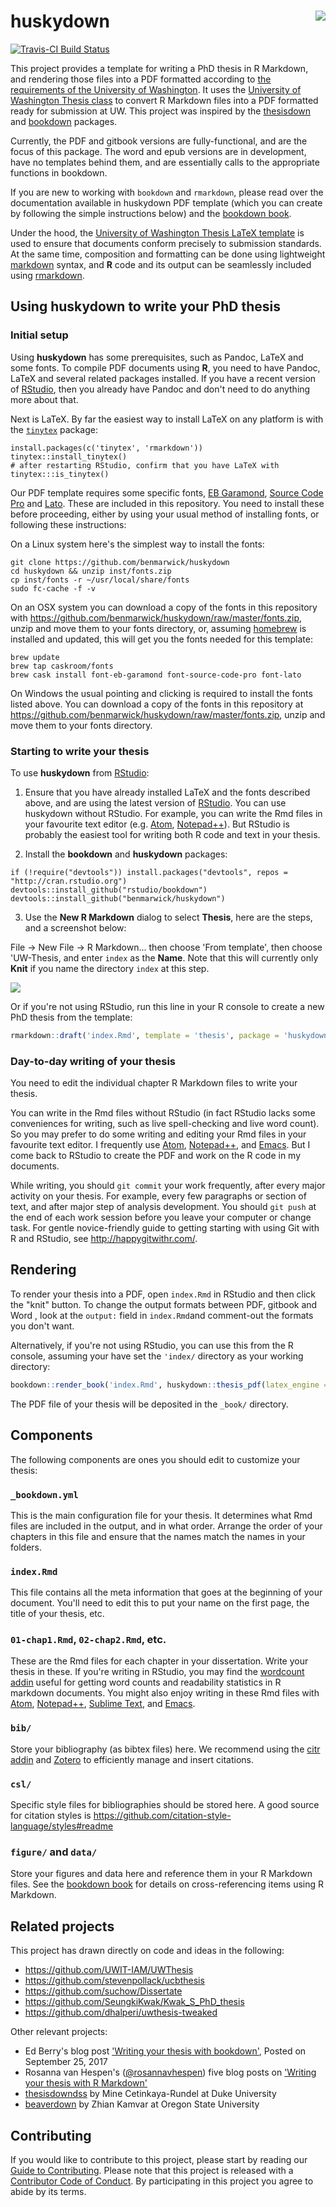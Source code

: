  

# huskydown <img src="inst/rmarkdown/templates/thesis/skeleton/figure/uw-100px.png" align="right" />

[![Travis-CI Build Status](https://travis-ci.org/benmarwick/huskydown.svg?branch=master)](https://travis-ci.org/benmarwick/huskydown) 

This project provides a template for writing a PhD thesis in R Markdown, and rendering those files into a PDF formatted according to [the requirements of the University of Washington](https://grad.uw.edu/for-students-and-post-docs/degree-requirements/thesisdissertation/final-submission-of-your-thesisdissertation/). It uses the [University of Washington Thesis class](http://staff.washington.edu/fox/tex/) to convert R Markdown files into a PDF formatted ready for submission at UW. This project was inspired by the [thesisdown](https://github.com/ismayc/thesisdown) and [bookdown](https://github.com/rstudio/bookdown) packages.

Currently, the PDF and gitbook versions are fully-functional, and are the focus of this package. The word and epub versions are in development, have no templates behind them, and are essentially calls to the appropriate functions in bookdown.

If you are new to working with `bookdown` and `rmarkdown`, please read over the documentation available in huskydown PDF template (which you can create by following the simple instructions below) and the [bookdown book](https://bookdown.org/yihui/bookdown/).

Under the hood, the [University of Washington Thesis LaTeX template](https://github.com/UWIT-IAM/UWThesis) is used to ensure that documents conform precisely to submission standards. At the same time, composition and formatting can be done using lightweight [markdown](http://rmarkdown.rstudio.com/authoring_basics.html) syntax, and **R** code and its output can be seamlessly included using [rmarkdown](http://rmarkdown.rstudio.com).

## Using huskydown to write your PhD thesis

### Initial setup

Using **huskydown** has some prerequisites, such as Pandoc, LaTeX and some fonts. To compile PDF documents using **R**, you need to have Pandoc, LaTeX and several related packages installed. If you have a recent version of  [RStudio](http://www.rstudio.com/products/rstudio/download/), then you already have Pandoc and don't need to do anything more about that. 

Next is LaTeX. By far the easiest way to install LaTeX on any platform is with the [`tinytex`](https://yihui.name/tinytex/) package:

```
install.packages(c('tinytex', 'rmarkdown'))
tinytex::install_tinytex()
# after restarting RStudio, confirm that you have LaTeX with 
tinytex:::is_tinytex()
```

Our PDF template requires some specific fonts, [EB Garamond](https://github.com/georgd/EB-Garamond), [Source Code Pro](https://github.com/adobe-fonts/source-code-pro/) and [Lato](http://www.latofonts.com/lato-free-fonts/). These are included in this repository. You need to install these before proceeding, either by using your usual method of installing fonts, or following these instructions:

On a Linux system here's the simplest way to install the fonts:

```
git clone https://github.com/benmarwick/huskydown
cd huskydown && unzip inst/fonts.zip
cp inst/fonts -r ~/usr/local/share/fonts
sudo fc-cache -f -v
```

On an OSX system you can download a copy of the fonts in this repository with <https://github.com/benmarwick/huskydown/raw/master/fonts.zip>, unzip and move them to your fonts directory, or, assuming [homebrew](https://brew.sh/) is installed and updated, this will get you the fonts needed for this template:

```
brew update
brew tap caskroom/fonts
brew cask install font-eb-garamond font-source-code-pro font-lato
```

On Windows the usual pointing and clicking is required to install the fonts listed above. You can download a copy of the fonts in this repository at <https://github.com/benmarwick/huskydown/raw/master/fonts.zip>, unzip and move them to your fonts directory. 

### Starting to write your thesis

To use **huskydown** from [RStudio](http://www.rstudio.com/products/rstudio/download/):

1) Ensure that you have already installed LaTeX and the fonts described above, and are using the latest version of [RStudio](http://www.rstudio.com/products/rstudio/download/). You can use huskydown without RStudio. For example, you can write the Rmd files in your favourite text editor (e.g. [Atom](https://atom.io/), [Notepad++](https://notepad-plus-plus.org/)). But RStudio is probably the easiest tool for writing both R code and text in your thesis. 

2) Install the **bookdown** and **huskydown** packages: 

```
if (!require("devtools")) install.packages("devtools", repos = "http://cran.rstudio.org")
devtools::install_github("rstudio/bookdown")
devtools::install_github("benmarwick/huskydown")
```

3) Use the **New R Markdown** dialog to select **Thesis**, here are the steps, and a screenshot below:

File -> New File -> R Markdown... then choose 'From template', then choose 'UW-Thesis, and enter `index` as the **Name**. Note that this will currently only **Knit** if you name the directory `index` at this step. 

![](uw_thesis_rmd.png)

Or if you're not using RStudio, run this line in your R console to create a new PhD thesis from the template:

```r
rmarkdown::draft('index.Rmd', template = 'thesis', package = 'huskydown', create_dir = TRUE)
```

### Day-to-day writing of your thesis 

You need to edit the individual chapter R Markdown files to write your thesis. 

You can write in the Rmd files without RStudio (in fact RStudio lacks some conveniences for writing, such as live spell-checking and live word count). So you may prefer to do some writing and editing your Rmd files in your favourite text editor. I frequently use [Atom](https://atom.io/), [Notepad++](https://notepad-plus-plus.org/), and [Emacs](https://www.gnu.org/software/emacs/). But I come back to RStudio to create the PDF and work on the R code in my documents. 

While writing, you should `git commit` your work frequently, after every major activity on your thesis. For example, every few paragraphs or section of text, and after major step of analysis development. You should `git push` at the end of each work session before you leave your computer or change task. For gentle novice-friendly guide to getting starting with using Git with R and RStudio, see <http://happygitwithr.com/>.

## Rendering

To render your thesis into a PDF, open `index.Rmd` in RStudio and then click the "knit" button. To change the output formats between PDF, gitbook and Word , look at the `output:` field in `index.Rmd`and comment-out the formats you don't want.

Alternatively, if you're not using RStudio, you can use this from the R console, assuming your have set the `'index/` directory as your working directory:

```r
bookdown::render_book('index.Rmd', huskydown::thesis_pdf(latex_engine = 'xelatex'))
```

The PDF file of your thesis will be deposited in the `_book/` directory.

## Components

The following components are ones you should edit to customize your thesis:

### `_bookdown.yml`

This is the main configuration file for your thesis. It determines what Rmd files are included in the output, and in what order. Arrange the order of your chapters in this file and ensure that the names match the names in your folders. 

### `index.Rmd`

This file contains all the meta information that goes at the beginning of your
document. You'll need to edit this to put your name on the first page, the title of your thesis, etc.

### `01-chap1.Rmd`, `02-chap2.Rmd`, etc.

These are the Rmd files for each chapter in your dissertation. Write your thesis in these. If you're writing in RStudio, you may find the [wordcount addin](https://github.com/benmarwick/wordcountaddin) useful for getting word counts and readability statistics in R markdown documents. You might also enjoy writing in these Rmd files with [Atom](https://atom.io/), [Notepad++](https://notepad-plus-plus.org/), [Sublime Text](https://www.sublimetext.com/), and [Emacs](https://www.gnu.org/software/emacs/). 

### `bib/`

Store your bibliography (as bibtex files) here. We recommend using the [citr addin](https://github.com/crsh/citr) and [Zotero](https://www.zotero.org/) to efficiently manage and insert citations. 

### `csl/`

Specific style files for bibliographies should be stored here. A good source for
citation styles is https://github.com/citation-style-language/styles#readme

### `figure/` and `data/`

Store your figures and data here and reference them in your R Markdown files. See the [bookdown book](https://bookdown.org/yihui/bookdown/) for details on cross-referencing items using R Markdown.

## Related projects

This project has drawn directly on code and ideas in the following:

- https://github.com/UWIT-IAM/UWThesis    
- https://github.com/stevenpollack/ucbthesis  
- https://github.com/suchow/Dissertate    
- https://github.com/SeungkiKwak/Kwak_S_PhD_thesis    
- https://github.com/dhalperi/uwthesis-tweaked     

Other relevant projects:

- Ed Berry's blog post ['Writing your thesis with bookdown'](https://eddjberry.netlify.com/post/writing-your-thesis-with-bookdown/), Posted on September 25, 2017    
- Rosanna van Hespen's ([@rosannavhespen](https://twitter.com/rosannavhespen?lang=en)) five blog posts on ['Writing your thesis with R Markdown'](https://rosannavanhespenresearch.wordpress.com/2016/02/03/writing-your-thesis-with-r-markdown-1-getting-started/)
- [thesisdowndss](https://github.com/mine-cetinkaya-rundel/thesisdowndss) by Mine Cetinkaya-Rundel at Duke University    
- [beaverdown](https://github.com/zkamvar/beaverdown) by Zhian Kamvar at Oregon State University

## Contributing

If you would like to contribute to this project, please start by reading our [Guide to Contributing](CONTRIBUTING.md). Please note that this project is released with a [Contributor Code of Conduct](CONDUCT.md). By participating in this project you agree to abide by its terms.

<!--
To update the PDF template stored in inst/ assuming we are at top level:

rmarkdown::draft('index.Rmd', template = 'thesis', package = 'huskydown', create_dir = TRUE, edit = FALSE)

setwd('index')

bookdown::render_book('index.Rmd', huskydown::thesis_pdf(latex_engine = 'xelatex'))

-->

